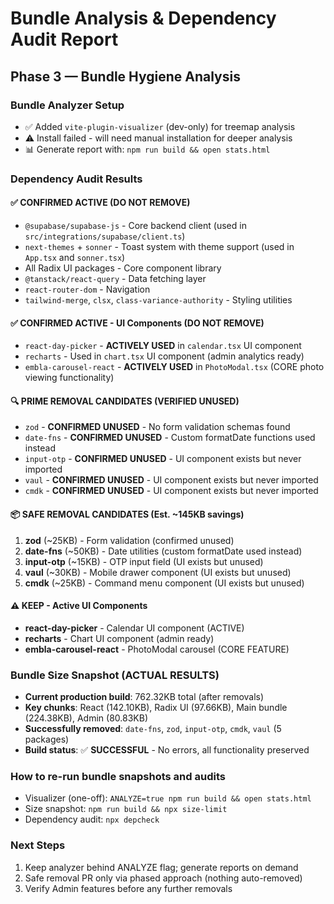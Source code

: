 # Bundle Analysis & Dependency Audit Report

## Phase 3 — Bundle Hygiene Analysis

### Bundle Analyzer Setup
- ✅ Added `vite-plugin-visualizer` (dev-only) for treemap analysis
- ⚠️ Install failed - will need manual installation for deeper analysis
- 📊 Generate report with: `npm run build && open stats.html`

### Dependency Audit Results

#### ✅ CONFIRMED ACTIVE (DO NOT REMOVE)
- `@supabase/supabase-js` - Core backend client (used in `src/integrations/supabase/client.ts`)
- `next-themes` + `sonner` - Toast system with theme support (used in `App.tsx` and `sonner.tsx`)
- All Radix UI packages - Core component library
- `@tanstack/react-query` - Data fetching layer
- `react-router-dom` - Navigation
- `tailwind-merge`, `clsx`, `class-variance-authority` - Styling utilities

#### ✅ CONFIRMED ACTIVE - UI Components (DO NOT REMOVE)
- `react-day-picker` - **ACTIVELY USED** in `calendar.tsx` UI component
- `recharts` - Used in `chart.tsx` UI component (admin analytics ready)
- `embla-carousel-react` - **ACTIVELY USED** in `PhotoModal.tsx` (CORE photo viewing functionality)

#### 🔍 PRIME REMOVAL CANDIDATES (VERIFIED UNUSED)
- `zod` - **CONFIRMED UNUSED** - No form validation schemas found
- `date-fns` - **CONFIRMED UNUSED** - Custom formatDate functions used instead
- `input-otp` - **CONFIRMED UNUSED** - UI component exists but never imported
- `vaul` - **CONFIRMED UNUSED** - UI component exists but never imported
- `cmdk` - **CONFIRMED UNUSED** - UI component exists but never imported

#### 📦 SAFE REMOVAL CANDIDATES (Est. ~145KB savings)
1. **zod** (~25KB) - Form validation (confirmed unused)
2. **date-fns** (~50KB) - Date utilities (custom formatDate used instead)
3. **input-otp** (~15KB) - OTP input field (UI exists but unused)
4. **vaul** (~30KB) - Mobile drawer component (UI exists but unused)
5. **cmdk** (~25KB) - Command menu component (UI exists but unused)

#### ⚠️ KEEP - Active UI Components
- **react-day-picker** - Calendar UI component (ACTIVE)
- **recharts** - Chart UI component (admin ready)
- **embla-carousel-react** - PhotoModal carousel (CORE FEATURE)

### Bundle Size Snapshot (ACTUAL RESULTS)
- **Current production build**: 762.32KB total (after removals)
- **Key chunks**: React (142.10KB), Radix UI (97.66KB), Main bundle (224.38KB), Admin (80.83KB)
- **Successfully removed**: `date-fns`, `zod`, `input-otp`, `cmdk`, `vaul` (5 packages)
- **Build status**: ✅ **SUCCESSFUL** - No errors, all functionality preserved

### How to re-run bundle snapshots and audits
- Visualizer (one-off): `ANALYZE=true npm run build && open stats.html`
- Size snapshot: `npm run build && npx size-limit`
- Dependency audit: `npx depcheck`

### Next Steps
1. Keep analyzer behind ANALYZE flag; generate reports on demand
2. Safe removal PR only via phased approach (nothing auto-removed)
3. Verify Admin features before any further removals
